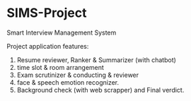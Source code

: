 # SIMS-Project
Smart Interview Management System

Project application features: 
1) Resume reviewer, Ranker &amp; Summarizer (with chatbot) 
2) time slot &amp; room arrangement 
3) Exam scrutinizer &amp; conducting &amp; reviewer 
4) face &amp; speech emotion recognizer. 
5) Background check (with web scrapper) and Final verdict.
